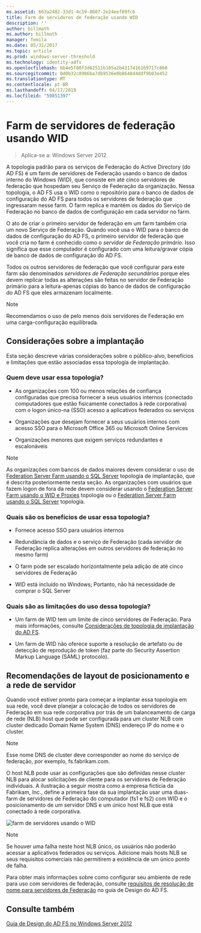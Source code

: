 ```yaml
---
ms.assetid: 663a2482-33d1-4c19-8607-2e24eef89fcb
title: Farm de servidores de federação usando WID
description: ''
author: billmath
ms.author: billmath
manager: femila
ms.date: 05/31/2017
ms.topic: article
ms.prod: windows-server-threshold
ms.technology: identity-adfs
ms.openlocfilehash: bb4e5f88f3d62511b185a2b4317416169717c860
ms.sourcegitcommit: 0d0b32c8986ba7db9536e0b8648d4ddf9b03e452
ms.translationtype: MT
ms.contentlocale: pt-BR
ms.lasthandoff: 04/17/2019
ms.locfileid: "59851397"
---
```

# <a name="federation-server-farm-using-wid"></a>Farm de servidores de federação usando WID

>Aplica-se a: Windows Server 2012

A topologia padrão para os serviços de Federação do Active Directory \(do AD FS\) é um farm de servidores de Federação usando o banco de dados interno do Windows \(WID\), que consiste em até cinco servidores de federação que hospedam seu Serviço de Federação da organização. Nessa topologia, o AD FS usa o WID como o repositório para o banco de dados de configuração do AD FS para todos os servidores de federação que ingressaram nesse farm. O farm replica e mantém os dados do Serviço de Federação no banco de dados de configuração em cada servidor no farm.  
  
O ato de criar o primeiro servidor de federação em um farm também cria um novo Serviço de Federação. Quando você usa o WID para o banco de dados de configuração do AD FS, o primeiro servidor de federação que você cria no farm é conhecido como o *servidor de Federação primário*. Isso significa que esse computador é configurado com uma leitura\/gravar cópia de banco de dados de configuração do AD FS.  
  
Todos os outros servidores de federação que você configurar para este farm são denominados *servidores de Federação secundários* porque eles devem replicar todas as alterações são feitas no servidor de Federação primário para a leitura\-apenas cópias do banco de dados de configuração do AD FS que eles armazenam localmente.  
  
> [!NOTE]  
> Recomendamos o uso de pelo menos dois servidores de Federação em uma carga\-configuração equilibrada.  
  
## <a name="deployment-considerations"></a>Considerações sobre a implantação  
Esta seção descreve várias considerações sobre o público-alvo, benefícios e limitações que estão associadas essa topologia de implantação.  
  
### <a name="who-should-use-this-topology"></a>Quem deve usar essa topologia?  
  
-   As organizações com 100 ou menos relações de confiança configuradas que precisa fornecer a seus usuários internos \(conectado computadores que estão fisicamente conectados à rede corporativa\) com o logon único\-na \(SSO\) acesso a aplicativos federados ou serviços  
  
-   Organizações que desejam fornecer a seus usuários internos com acesso SSO para o Microsoft Office 365 ou Microsoft Online Services  
  
-   Organizações menores que exigem serviços redundantes e escalonáveis  
  
> [!NOTE]  
> As organizações com bancos de dados maiores devem considerar o uso de [Federation Server Farm usando o SQL Server](Federation-Server-Farm-Using-SQL-Server.md) topologia de implantação, que é descrita posteriormente nesta seção. As organizações com usuários que fazem logon de fora da rede devem considerar usando o [Federation Server Farm usando o WID e Proxies](Federation-Server-Farm-Using-WID-and-Proxies.md) topologia ou o [Federation Server Farm usando o SQL Server](Federation-Server-Farm-Using-SQL-Server.md) topologia.  
  
### <a name="what-are-the-benefits-of-using-this-topology"></a>Quais são os benefícios de usar essa topologia?  
  
-   Fornece acesso SSO para usuários internos  
  
-   Redundância de dados e o serviço de Federação \(cada servidor de Federação replica alterações em outros servidores de federação no mesmo farm\)  
  
-   O farm pode ser escalado horizontalmente pela adição de até cinco servidores de Federação  
  
-   WID está incluído no Windows; Portanto, não há necessidade de comprar o SQL Server  
  
### <a name="what-are-the-limitations-of-using-this-topology"></a>Quais são as limitações do uso dessa topologia?  
  
-   Um farm de WID tem um limite de cinco servidores de Federação. Para mais informações, consulte [Considerações de topologia de implantação do AD FS](AD-FS-Deployment-Topology-Considerations.md).  
  
-   Um farm de WID não oferece suporte a resolução de artefato ou de detecção de reprodução de token \(faz parte do Security Assertion Markup Language \(SAML\) protocolo\).  
  
## <a name="server-placement-and-network-layout-recommendations"></a>Recomendações de layout de posicionamento e a rede de servidor  
Quando você estiver pronto para começar a implantar essa topologia em sua rede, você deve planejar a colocação de todos os servidores de Federação em sua rede corporativa por trás de um balanceamento de carga de rede \(NLB\) host que pode ser configurada para um cluster NLB com cluster dedicado Domain Name System \(DNS\) endereço IP do nome e o cluster.  
  
> [!NOTE]  
> Esse nome DNS de cluster deve corresponder ao nome do serviço de federação, por exemplo, fs.fabrikam.com.  
  
O host NLB pode usar as configurações que são definidas nesse cluster NLB para alocar solicitações de cliente para os servidores de Federação individuais. A ilustração a seguir mostra como a empresa fictícia da Fabrikam, Inc., define a primeira fase da sua implantação usar uma duas\-farm de servidores de Federação do computador \(fs1 e fs2\) com WID e o posicionamento de um servidor DNS e um único host NLB que está conectado à rede corporativa.  
  
![farm de servidores usando o WID](media/FarmWID.gif)  
  
> [!NOTE]  
> Se houver uma falha neste host NLB único, os usuários não poderão acessar a aplicativos federados ou serviços. Adicione mais hosts NLB se seus requisitos comerciais não permitirem a existência de um único ponto de falha.  
  
Para obter mais informações sobre como configurar seu ambiente de rede para uso com servidores de federação, consulte [requisitos de resolução de nome para servidores de Federação](Name-Resolution-Requirements-for-Federation-Servers.md) no guia de Design do AD FS.  
  
## <a name="see-also"></a>Consulte também
[Guia de Design do AD FS no Windows Server 2012](AD-FS-Design-Guide-in-Windows-Server-2012.md)
